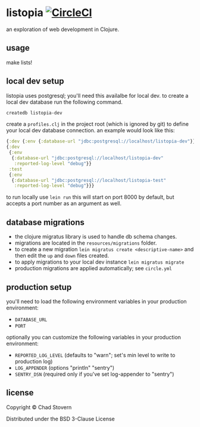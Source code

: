 # listopia [![CircleCI](https://circleci.com/gh/chadhs/listopia/tree/master.svg?style=svg)](https://circleci.com/gh/chadhs/listopia/tree/master)

an exploration of web development in Clojure.

## usage

make lists!

## local dev setup

listopia uses postgresql; you'll need this availalbe for local dev.  to create a local dev database run the following command.

```sh
createdb listopia-dev
```

create a `profiles.clj` in the project root (which is ignored by git) to define your local dev database connection.  an example would look like this:

```clojure
{:dev {:env {:database-url "jdbc:postgresql://localhost/listopia-dev"}}}
{:dev
 {:env
  {:database-url "jdbc:postgresql://localhost/listopia-dev"
   :reported-log-level "debug"}}
 :test
 {:env
  {:database-url "jdbc:postgresql://localhost/listopia-test"
   :reported-log-level "debug"}}}
```

to run locally use `lein run` this will start on port 8000 by default, but accepts a port number as an argument as well.

## database migrations

- the clojure migratus library is used to handle db schema changes.
- migrations are located in the `resources/migrations` folder.
- to create a new migration `lein migratus create <descriptive-name>` and then edit the `up` and `down` files created.
- to apply migrations to your local dev instance `lein migratus migrate`
- production migrations are applied automatically; see `circle.yml`


## production setup

you'll need to load the following environment variables in your production environment:

- `DATABASE_URL`
- `PORT`

optionally you can customize the following variables in your production environment:

- `REPORTED_LOG_LEVEL` (defaults to "warn"; set's min level to write to production log)
- `LOG_APPENDER` (options "println" "sentry")
- `SENTRY_DSN` (required only if you've set log-appender to "sentry")

## license

Copyright © Chad Stovern

Distributed under the BSD 3-Clause License
